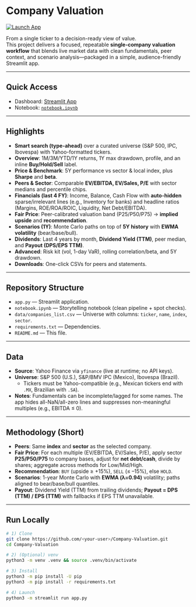 # Company Valuation

[![Launch App](https://static.streamlit.io/badges/streamlit_badge_black_white.svg)](https://company-valuation.streamlit.app/)

From a single ticker to a decision-ready view of value.  
This project delivers a focused, repeatable **single-company valuation workflow** that blends live market data with clean fundamentals, peer context, and scenario analysis—packaged in a simple, audience-friendly Streamlit app.

---

## Quick Access
- Dashboard: [Streamlit App](https://company-valuation.streamlit.app)  
- Notebook: [`notebook.ipynb`](notebook.ipynb)

---

## Highlights
- **Smart search (type-ahead)** over a curated universe (S&P 500, IPC, Ibovespa) with Yahoo-formatted tickers.  
- **Overview**: 1M/3M/YTD/1Y returns, 1Y max drawdown, profile, and an inline **Buy/Hold/Sell** label.  
- **Price & Benchmark**: 5Y performance vs sector & local index, plus **Sharpe** and **beta**.  
- **Peers & Sector**: Comparable **EV/EBITDA, EV/Sales, P/E** with sector medians and percentile chips.  
- **Financials (last 4 FY)**: Income, Balance, Cash Flow with **auto-hidden** sparse/irrelevant lines (e.g., Inventory for banks) and headline ratios (Margins, ROE/ROA/ROIC, Liquidity, Net Debt/EBITDA).  
- **Fair Price**: Peer-calibrated valuation band (P25/P50/P75) → **implied upside** and **recommendation**.  
- **Scenarios (1Y)**: Monte Carlo paths on top of **5Y history** with **EWMA volatility** (bear/base/bull).  
- **Dividends**: Last 4 years by month, **Dividend Yield (TTM)**, peer median, and **Payout (DPS/EPS TTM)**.  
- **Advanced**: Risk kit (vol, 1-day VaR), rolling correlation/beta, and 5Y drawdown.  
- **Downloads**: One-click CSVs for peers and statements.

---

## Repository Structure
- `app.py` — Streamlit application.  
- `notebook.ipynb` — Storytelling notebook (clean pipeline + spot checks).  
- `data/companies_list.csv` — Universe with columns: `ticker`, `name`, `index`, `sector`.  
- `requirements.txt` — Dependencies.  
- `README.md` — This file.

---

## Data
- **Source**: Yahoo Finance via `yfinance` (live at runtime; no API keys).  
- **Universe**: S&P 500 (U.S.), S&P/BMV IPC (Mexico), Ibovespa (Brazil).  
  - Tickers must be Yahoo-compatible (e.g., Mexican tickers end with `.MX`, Brazilian with `.SA`).  
- **Notes**: Fundamentals can be incomplete/lagged for some names. The app hides all-NaN/all-zero lines and suppresses non-meaningful multiples (e.g., EBITDA ≤ 0).

---

## Methodology (Short)
- **Peers**: Same **index** and **sector** as the selected company.  
- **Fair Price**: For each multiple (EV/EBITDA, EV/Sales, P/E), apply sector **P25/P50/P75** to company bases, adjust for **net debt/cash**, divide by shares; aggregate across methods for Low/Mid/High.  
- **Recommendation**: `BUY` (upside ≥ +15%), `SELL` (≤ –15%), else `HOLD`.  
- **Scenarios**: 1-year Monte Carlo with **EWMA (λ=0.94)** volatility; paths aligned to bear/base/bull quantiles.  
- **Payout**: Dividend Yield (TTM) from trailing dividends; **Payout = DPS (TTM) / EPS (TTM)** with fallbacks if EPS TTM unavailable.

---

## Run Locally
```bash
# 1) Clone
git clone https://github.com/<your-user>/Company-Valuation.git
cd Company-Valuation

# 2) (Optional) venv
python3 -m venv .venv && source .venv/bin/activate

# 3) Install
python3 -m pip install -U pip
python3 -m pip install -r requirements.txt

# 4) Launch
python3 -m streamlit run app.py
